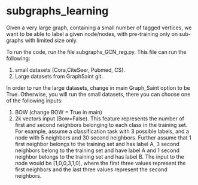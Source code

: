 # subgraphs_learning

Given a very large graph, containing a small number of tagged vertices, we want to be able to label a given node/nodes,
with pre-training only on sub-graphs with limited size only.

To run the code, run the file subgraphs_GCN_reg.py.
This file can run the following:
1. small datasets (Cora,CiteSeer, Pubmed, CS). 
2.  Large datasets from GraphSaint git.

In order to run the large datasets, change in main Graph_Saint option to be True.
Otherwise, you will run the small datasets, there you can choose one of the following inputs:
1. BOW (change BOW = True in main)
2. 2k vectors input (Bow=False).
 This feature represents the number of first and second neighbors belonging to each class in the training set. For example, assume a classification task with 3 possible labels, and a node with 5 neighbors and 30 second neighbors. Further assume that 1 first neighbor belongs to the training set and has label A, 3 second neighbors belong to the training set and have label A and 1 second neighbor belongs to the training
set and has label B. The input to the node would be [1,0,0,3,1,0],
where the first three values represent the first neighbors and the last three values represent the second neighbors.
